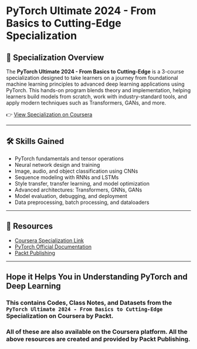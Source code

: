 # PyTorch Ultimate 2024 - From Basics to Cutting-Edge Specialization
## 🧠 Specialization Overview

The **PyTorch Ultimate 2024 - From Basics to Cutting-Edge** is a 3-course specialization designed to take learners on a journey from foundational machine learning principles to advanced deep learning applications using PyTorch. This hands-on program blends theory and implementation, helping learners build models from scratch, work with industry-standard tools, and apply modern techniques such as Transformers, GANs, and more.

👉 [View Specialization on Coursera](https://www.coursera.org/specializations/packt-pytorch-ultimate-2024---from-basics-to-cutting-edge)

---

## 🛠️ Skills Gained

-   PyTorch fundamentals and tensor operations
-   Neural network design and training
-   Image, audio, and object classification using CNNs
-   Sequence modeling with RNNs and LSTMs
-   Style transfer, transfer learning, and model optimization
-   Advanced architectures: Transformers, GNNs, GANs
-   Model evaluation, debugging, and deployment
-   Data preprocessing, batch processing, and dataloaders

---

## 🔗 Resources

-   [Coursera Specialization Link](https://www.coursera.org/specializations/packt-pytorch-ultimate-2024---from-basics-to-cutting-edge)
-   [PyTorch Official Documentation](https://pytorch.org/docs/stable/index.html)
-   [Packt Publishing](https://www.packtpub.com/)
---
## Hope it Helps You in Understanding PyTorch and Deep Learning

### This contains Codes, Class Notes, and Datasets from the `PyTorch Ultimate 2024 - From Basics to Cutting-Edge` Specialization on Coursera by Packt.

### All of these are also available on the Coursera platform. All the above resources are created and provided by Packt Publishing.

